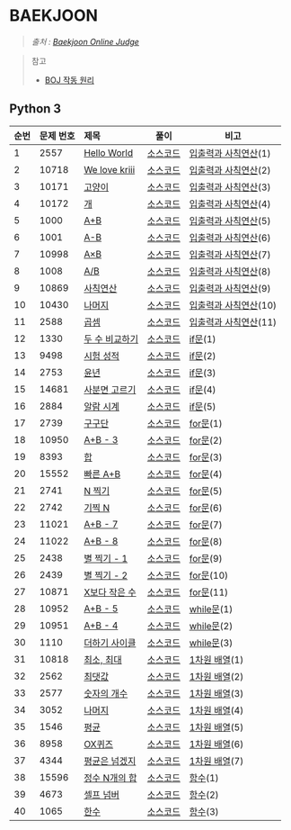 # BAEKJOON

> *출처 : [Baekjoon Online Judge](https://www.acmicpc.net/)*

>참고
>
>* [BOJ 작동 원리](https://www.acmicpc.net/blog/view/55)

## Python 3

| 순번 | 문제 번호 | 제목                                                   | 풀이                                   | 비고                                                    |
| ---- | :-------- | :----------------------------------------------------- | -------------------------------------- | ------------------------------------------------------- |
| 1    | 2557      | [Hello World](https://www.acmicpc.net/problem/2557)    | [소스코드](./baekjoon/Python/2557.py)  | [입출력과 사칙연산](https://www.acmicpc.net/step/1)(1)  |
| 2    | 10718     | [We love kriii](https://www.acmicpc.net/problem/10718) | [소스코드](./baekjoon/Python/10718.py) | [입출력과 사칙연산](https://www.acmicpc.net/step/1)(2)  |
| 3    | 10171     | [고양이](https://www.acmicpc.net/problem/10171)        | [소스코드](./baekjoon/Python/10171.py) | [입출력과 사칙연산](https://www.acmicpc.net/step/1)(3)  |
| 4    | 10172     | [개](https://www.acmicpc.net/problem/10172)            | [소스코드](./baekjoon/Python/10172.py) | [입출력과 사칙연산](https://www.acmicpc.net/step/1)(4)  |
| 5    | 1000      | [A+B](https://www.acmicpc.net/problem/1000)            | [소스코드](./baekjoon/Python/1000.py)  | [입출력과 사칙연산](https://www.acmicpc.net/step/1)(5)  |
| 6    | 1001      | [A-B](https://www.acmicpc.net/problem/1001)            | [소스코드](./baekjoon/Python/1001.py)  | [입출력과 사칙연산](https://www.acmicpc.net/step/1)(6)  |
| 7    | 10998     | [A×B](https://www.acmicpc.net/problem/10998)           | [소스코드](./baekjoon/Python/10998.py) | [입출력과 사칙연산](https://www.acmicpc.net/step/1)(7)  |
| 8    | 1008      | [A/B](https://www.acmicpc.net/problem/1008)            | [소스코드](./baekjoon/Python/1008.py)  | [입출력과 사칙연산](https://www.acmicpc.net/step/1)(8)  |
| 9    | 10869     | [사칙연산](https://www.acmicpc.net/problem/10869)      | [소스코드](./baekjoon/Python/10869.py) | [입출력과 사칙연산](https://www.acmicpc.net/step/1)(9)  |
| 10   | 10430     | [나머지](https://www.acmicpc.net/problem/10430)        | [소스코드](./baekjoon/Python/10430.py) | [입출력과 사칙연산](https://www.acmicpc.net/step/1)(10) |
| 11   | 2588      | [곱셈](https://www.acmicpc.net/problem/2588)           | [소스코드](./baekjoon/Python/2588.py)  | [입출력과 사칙연산](https://www.acmicpc.net/step/1)(11) |
| 12   | 1330      | [두 수 비교하기](https://www.acmicpc.net/problem/1330) | [소스코드](./baekjoon/Python/1330.py)  | [if문](https://www.acmicpc.net/step/4)(1)               |
| 13   | 9498      | [시험 성적](https://www.acmicpc.net/problem/9498)      | [소스코드](./baekjoon/Python/9498.py)  | [if문](https://www.acmicpc.net/step/4)(2)               |
| 14   | 2753      | [윤년](https://www.acmicpc.net/problem/2753)           | [소스코드](./baekjoon/Python/2753.py)  | [if문](https://www.acmicpc.net/step/4)(3)               |
| 15   | 14681     | [사분면 고르기](https://www.acmicpc.net/problem/14681) | [소스코드](./baekjoon/Python/14681.py) | [if문](https://www.acmicpc.net/step/4)(4)               |
| 16   | 2884      | [알람 시계](https://www.acmicpc.net/problem/2884)      | [소스코드](./baekjoon/Python/2884.py)  | [if문](https://www.acmicpc.net/step/4)(5)               |
| 17   | 2739      | [구구단](https://www.acmicpc.net/problem/2739)         | [소스코드](./baekjoon/Python/2739.py)  | [for문](https://www.acmicpc.net/step/3)(1)              |
| 18   | 10950     | [A+B - 3](https://www.acmicpc.net/problem/10950)       | [소스코드](./baekjoon/Python/10950.py) | [for문](https://www.acmicpc.net/step/3)(2)              |
| 19   | 8393      | [합](https://www.acmicpc.net/problem/8393)             | [소스코드](./baekjoon/Python/8393.py)  | [for문](https://www.acmicpc.net/step/3)(3)              |
| 20   | 15552     | [빠른 A+B](https://www.acmicpc.net/problem/15552)      | [소스코드](./baekjoon/Python/15552.py) | [for문](https://www.acmicpc.net/step/3)(4)              |
| 21   | 2741      | [N 찍기](https://www.acmicpc.net/problem/2741)         | [소스코드](./baekjoon/Python/2741.py)  | [for문](https://www.acmicpc.net/step/3)(5)              |
| 22   | 2742      | [기찍 N](https://www.acmicpc.net/problem/2742)         | [소스코드](./baekjoon/Python/2742.py)  | [for문](https://www.acmicpc.net/step/3)(6)              |
| 23   | 11021     | [A+B - 7](https://www.acmicpc.net/problem/11021)       | [소스코드](./baekjoon/Python/11021.py) | [for문](https://www.acmicpc.net/step/3)(7)              |
| 24   | 11022     | [A+B - 8](https://www.acmicpc.net/problem/11022)       | [소스코드](./baekjoon/Python/11022.py) | [for문](https://www.acmicpc.net/step/3)(8)              |
| 25   | 2438      | [별 찍기 - 1](https://www.acmicpc.net/problem/2438)    | [소스코드](./baekjoon/Python/2438.py)  | [for문](https://www.acmicpc.net/step/3)(9)              |
| 26   | 2439      | [별 찍기 - 2](https://www.acmicpc.net/problem/2439)    | [소스코드](./baekjoon/Python/2439.py)  | [for문](https://www.acmicpc.net/step/3)(10)             |
| 27   | 10871     | [X보다 작은 수](https://www.acmicpc.net/problem/10871) | [소스코드](./baekjoon/Python/10871.py) | [for문](https://www.acmicpc.net/step/3)(11)             |
| 28   | 10952     | [A+B - 5](https://www.acmicpc.net/problem/10952)       | [소스코드](./baekjoon/Python/10952.py) | [while문](https://www.acmicpc.net/step/2)(1)            |
| 29   | 10951     | [A+B - 4](https://www.acmicpc.net/problem/10951)       | [소스코드](./baekjoon/Python/10951.py) | [while문](https://www.acmicpc.net/step/2)(2)            |
| 30   | 1110      | [더하기 사이클](https://www.acmicpc.net/problem/1110)  | [소스코드](./baekjoon/Python/1110.py)  | [while문](https://www.acmicpc.net/step/2)(3)            |
| 31   | 10818     | [최소, 최대](https://www.acmicpc.net/problem/10818)    | [소스코드](./baekjoon/Python/10818.py) | [1차원 배열](https://www.acmicpc.net/step/6)(1)         |
| 32   | 2562      | [최댓값](https://www.acmicpc.net/problem/2562)         | [소스코드](./baekjoon/Python/2562.py)  | [1차원 배열](https://www.acmicpc.net/step/6)(2)         |
| 33   | 2577      | [숫자의 개수](https://www.acmicpc.net/problem/2577)    | [소스코드](./baekjoon/Python/2577.py)  | [1차원 배열](https://www.acmicpc.net/step/6)(3)         |
| 34   | 3052      | [나머지](https://www.acmicpc.net/problem/3052)         | [소스코드](./baekjoon/Python/3052.py)  | [1차원 배열](https://www.acmicpc.net/step/6)(4)         |
| 35   | 1546      | [평균](https://www.acmicpc.net/problem/1546)           | [소스코드](./baekjoon/Python/1546.py)  | [1차원 배열](https://www.acmicpc.net/step/6)(5)         |
| 36   | 8958      | [OX퀴즈](https://www.acmicpc.net/problem/8958)         | [소스코드](./baekjoon/Python/8958.py)  | [1차원 배열](https://www.acmicpc.net/step/6)(6)         |
| 37   | 4344      | [평균은 넘겠지](https://www.acmicpc.net/problem/4344)  | [소스코드](./baekjoon/Python/4344.py)  | [1차원 배열](https://www.acmicpc.net/step/6)(7)         |
| 38   | 15596     | [정수 N개의 합](https://www.acmicpc.net/problem/15596) | [소스코드](./baekjoon/Python/15596.py) | [함수](https://www.acmicpc.net/step/5)(1)               |
| 39   | 4673      | [셀프 넘버](https://www.acmicpc.net/problem/4673)      | [소스코드](./baekjoon/Python/4673.py)  | [함수](https://www.acmicpc.net/step/5)(2)               |
| 40   | 1065      | [한수](https://www.acmicpc.net/problem/1065)           | [소스코드](./baekjoon/Python/1065.py)  | [함수](https://www.acmicpc.net/step/5)(3)               |




